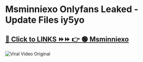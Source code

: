 
 # Msminniexo Onlyfans Leaked - Update Files iy5yo

## <h2><a href="https://clipsfans.com/Msminniexo&ref=git">🔗 Click to LINKS ⏩⏩ 👉 🟢 Msminniexo </a></h2>

<a href="https://clipsfans.com/Msminniexo&ref=git" rel="nofollow" data-target="animated-image.originalLink"><img src="https://i.ibb.co.com/xMMVF88/686577567.gif" alt="Viral Video Original" style="max-width: 100%; display: inline-block;" data-target="animated-image.originalImage"></a>

